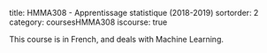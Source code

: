 title: HMMA308 - Apprentissage statistique (2018-2019)
sortorder: 2
category: coursesHMMA308
iscourse: true


This course is in French, and deals with Machine Learning.